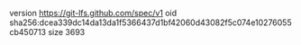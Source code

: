 version https://git-lfs.github.com/spec/v1
oid sha256:dcea339dc14da13da1f5366437d1bf42060d43082f5c074e10276055cb450713
size 3693
